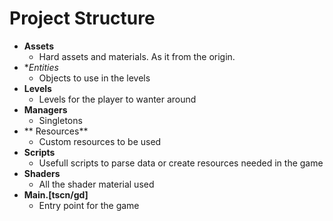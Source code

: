 # Project Structure

- **Assets**
	- Hard assets and materials. As it from the origin.
- **Entities*
	- Objects to use in the levels
- **Levels**
	- Levels for the player to wanter around
- **Managers**
	- Singletons
- ** Resources**
	- Custom resources to be used
- **Scripts**
	- Usefull scripts to parse data or create resources needed in the game
- **Shaders**
	- All the shader material used
- **Main.[tscn/gd]**
	- Entry point for the game
